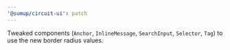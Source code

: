 ```yaml
---
'@sumup/circuit-ui': patch
---
```


Tweaked components (`Anchor`, `InlineMessage`, `SearchInput`, `Selector`, `Tag`) to use the new border radius values.
